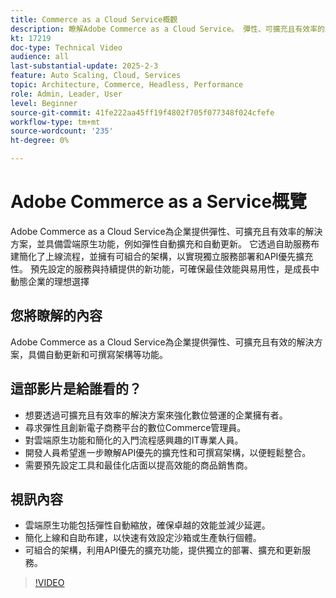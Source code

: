```yaml
---
title: Commerce as a Cloud Service概觀
description: 瞭解Adobe Commerce as a Cloud Service。 彈性、可擴充且有效率的解決方案，適合動態數位作業，並具備可撰寫的架構。
kt: 17219
doc-type: Technical Video
audience: all
last-substantial-update: 2025-2-3
feature: Auto Scaling, Cloud, Services
topic: Architecture, Commerce, Headless, Performance
role: Admin, Leader, User
level: Beginner
source-git-commit: 41fe222aa45ff19f4802f705f077348f024cfefe
workflow-type: tm+mt
source-wordcount: '235'
ht-degree: 0%

---
```


# Adobe Commerce as a Service概覽

Adobe Commerce as a Cloud Service為企業提供彈性、可擴充且有效率的解決方案，並具備雲端原生功能，例如彈性自動擴充和自動更新。 它透過自助服務布建簡化了上線流程，並擁有可組合的架構，以實現獨立服務部署和API優先擴充性。 預先設定的服務與持續提供的新功能，可確保最佳效能與易用性，是成長中動態企業的理想選擇

## 您將瞭解的內容

Adobe Commerce as a Cloud Service為企業提供彈性、可擴充且有效的解決方案，具備自動更新和可撰寫架構等功能。

## 這部影片是給誰看的？

* 想要透過可擴充且有效率的解決方案來強化數位營運的企業擁有者。
* 尋求彈性且創新電子商務平台的數位Commerce管理員。
* 對雲端原生功能和簡化的入門流程感興趣的IT專業人員。
* 開發人員希望進一步瞭解API優先的擴充性和可撰寫架構，以便輕鬆整合。
* 需要預先設定工具和最佳化店面以提高效能的商品銷售商。

## 視訊內容

* 雲端原生功能包括彈性自動縮放，確保卓越的效能並減少延遲。
* 簡化上線和自助布建，以快速有效設定沙箱或生產執行個體。
* 可組合的架構，利用API優先的擴充功能，提供獨立的部署、擴充和更新服務。

>[!VIDEO](https://video.tv.adobe.com/v/3443322?learn=on&captions=chi_hant)
